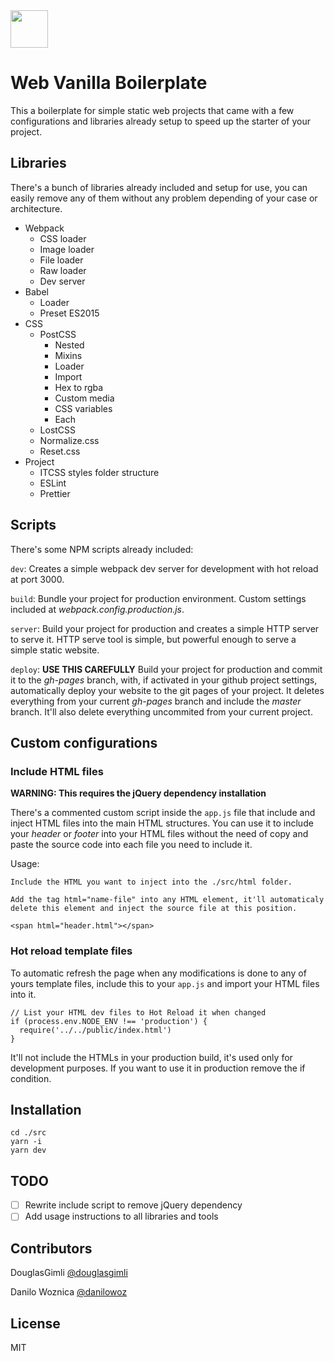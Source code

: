 <img src="https://s3-us-west-2.amazonaws.com/ckl-generic-hosting/cheesecake-logo-blue.png" height="60">

# Web Vanilla Boilerplate


This a boilerplate for simple static web projects that came with a few configurations and libraries already setup to speed up the starter of your project. 


## Libraries

There's a bunch of libraries already included and setup for use, you can easily remove any of them without any problem depending of your case or architecture.

- Webpack
  - CSS loader
  - Image loader
  - File loader
  - Raw loader
  - Dev server
- Babel
  - Loader
  - Preset ES2015
- CSS
  - PostCSS
    - Nested
    - Mixins
    - Loader
    - Import
    - Hex to rgba
    - Custom media
    - CSS variables
    - Each
  - LostCSS 
  - Normalize.css
  - Reset.css
- Project
  - ITCSS styles folder structure
  - ESLint
  - Prettier


## Scripts

There's some NPM scripts already included:

`dev`: Creates a simple webpack dev server for development with hot reload at port 3000.

`build`: Bundle your project for production environment. Custom settings included at *webpack.config.production.js*.

`server`: Build your project for production and creates a simple HTTP server to serve it. HTTP serve tool is simple, but powerful enough to serve a simple static website.

`deploy`: **USE THIS CAREFULLY** Build your project for production and commit it to the *gh-pages* branch, with, if activated in your github project settings, automatically deploy your website to the git pages of your project. It deletes everything from your current *gh-pages* branch and include the *master* branch. It'll also delete everything uncommited from your current project.


## Custom configurations

### **Include HTML files**
**WARNING: This requires the jQuery dependency installation**

There's a commented custom script inside the `app.js` file that include and inject HTML files into the main HTML structures. You can use it to include your *header* or *footer* into your HTML files without the need of copy and paste the source code into each file you need to include it.

Usage: 

`Include the HTML you want to inject into the ./src/html folder.`

`Add the tag html="name-file" into any HTML element, it'll automaticaly delete this element and inject the source file at this position.`

```
<span html="header.html"></span>
```

### **Hot reload template files**

To automatic refresh the page when any modifications is done to any of yours template files, include this to your `app.js` and import your HTML files into it.

```
// List your HTML dev files to Hot Reload it when changed
if (process.env.NODE_ENV !== 'production') {
  require('../../public/index.html')
}
```

It'll not include the HTMLs in your production build, it's used only for development purposes. If you want to use it in production remove the if condition.


## Installation

```
cd ./src
yarn -i
yarn dev
```

## TODO

- [ ] Rewrite include script to remove jQuery dependency
- [ ] Add usage instructions to all libraries and tools

## Contributors

DouglasGimli [@douglasgimli](https://github.com/douglasgimli)

Danilo Woznica [@danilowoz](https://github.com/danilowoz/)


## License

MIT
